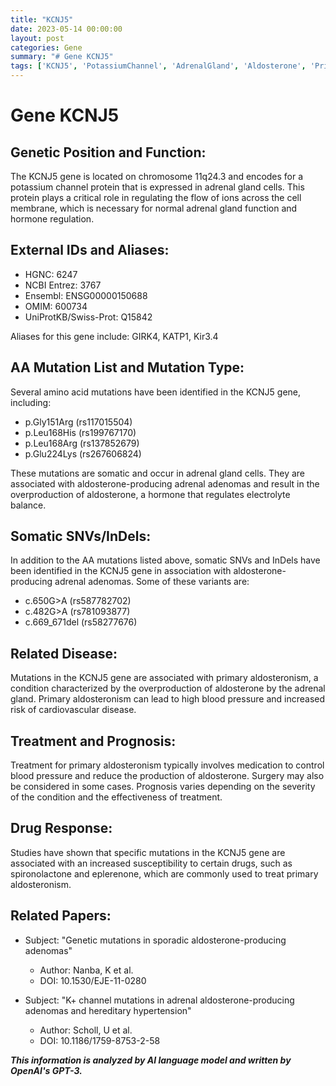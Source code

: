 ```yaml
---
title: "KCNJ5"
date: 2023-05-14 00:00:00
layout: post
categories: Gene
summary: "# Gene KCNJ5"
tags: ['KCNJ5', 'PotassiumChannel', 'AdrenalGland', 'Aldosterone', 'PrimaryAldosteronism', 'Mutation', 'DrugResponse', 'BloodPressure']
---
```


# Gene KCNJ5

## Genetic Position and Function:

The KCNJ5 gene is located on chromosome 11q24.3 and encodes for a potassium channel protein that is expressed in adrenal gland cells. This protein plays a critical role in regulating the flow of ions across the cell membrane, which is necessary for normal adrenal gland function and hormone regulation.

## External IDs and Aliases:

- HGNC: 6247
- NCBI Entrez: 3767
- Ensembl: ENSG00000150688
- OMIM: 600734
- UniProtKB/Swiss-Prot: Q15842

Aliases for this gene include: GIRK4, KATP1, Kir3.4

## AA Mutation List and Mutation Type:

Several amino acid mutations have been identified in the KCNJ5 gene, including:

- p.Gly151Arg (rs117015504)
- p.Leu168His (rs199767170)
- p.Leu168Arg (rs137852679)
- p.Glu224Lys (rs267606824)

These mutations are somatic and occur in adrenal gland cells. They are associated with aldosterone-producing adrenal adenomas and result in the overproduction of aldosterone, a hormone that regulates electrolyte balance.

## Somatic SNVs/InDels:

In addition to the AA mutations listed above, somatic SNVs and InDels have been identified in the KCNJ5 gene in association with aldosterone-producing adrenal adenomas. Some of these variants are:

- c.650G>A (rs587782702)
- c.482G>A (rs781093877)
- c.669_671del (rs58277676)

## Related Disease:

Mutations in the KCNJ5 gene are associated with primary aldosteronism, a condition characterized by the overproduction of aldosterone by the adrenal gland. Primary aldosteronism can lead to high blood pressure and increased risk of cardiovascular disease.

## Treatment and Prognosis:

Treatment for primary aldosteronism typically involves medication to control blood pressure and reduce the production of aldosterone. Surgery may also be considered in some cases. Prognosis varies depending on the severity of the condition and the effectiveness of treatment.

## Drug Response:

Studies have shown that specific mutations in the KCNJ5 gene are associated with an increased susceptibility to certain drugs, such as spironolactone and eplerenone, which are commonly used to treat primary aldosteronism.

## Related Papers:

- Subject: "Genetic mutations in sporadic aldosterone-producing adenomas"
  - Author: Nanba, K et al.
  - DOI: 10.1530/EJE-11-0280

- Subject: "K+ channel mutations in adrenal aldosterone-producing adenomas and hereditary hypertension"
  - Author: Scholl, U et al.
  - DOI: 10.1186/1759-8753-2-58

**_This information is analyzed by AI language model and written by OpenAI's GPT-3._**